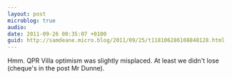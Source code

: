 ```yaml
---
layout: post
microblog: true
audio: 
date: 2011-09-26 00:35:07 +0100
guid: http://samdeane.micro.blog/2011/09/25/t118106286108848128.html
---
```

Hmm. QPR Villa optimism was slightly misplaced. At least we didn't lose (cheque's in the post Mr Dunne).
